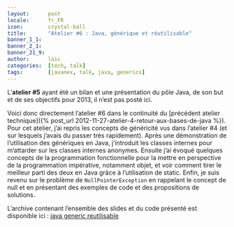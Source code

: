 ```yaml
---
layout:      post
locale:      fr_FR
icon:        crystal-ball
title:       "Atelier #6 : Java, générique et réutilisable"
banner_1_1:  
banner_2_1:  
banner_21_9: 
author:      loic
categories:  [tech, talk]
tags:        [javanex, talk, java, generics]
---
```


L’**atelier #5** ayant été un bilan et une présentation du pôle Java, de son but et de ses objectifs pour 2013, il n’est pas posté ici.

Voici donc directement l’atelier #6 dans le continuité du [précédent atelier technique]({% post_url 2012-11-27-atelier-4-retour-aux-bases-de-java %}).
Pour cet atelier, j’ai repris les concepts de généricité vus dans l’atelier #4 (et sur lesquels j’avais du passer très rapidement).
Après une démonstration de l’utilisation des génériques en Java, j’introduit les classes internes pour m’attarder sur les classes internes anonymes.
Ensuite j’ai évoqué quelques concepts de la programmation fonctionnelle pour la mettre en perspective de la programmation impérative,
notamment objet, et voir comment tirer le meilleur parti des deux en Java grâce à l’utilisation de static.
Enfin, je suis revenu sur le problème de `NullPointerException` en rappelant le concept de null et en présentant des exemples de code
et des propositions de solutions.

L’archive contenant l’ensemble des slides et du code présenté est disponible ici : [java generic reutilisable](/assets/posts/2013/02/28/java-generic-reutilisable.rar)
